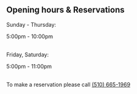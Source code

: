 ## Opening hours & Reservations


Sunday - Thursday:

5:00pm - 10:00pm

<br>
Friday, Saturday:

5:00pm - 11:00pm

<br>
To make a reservation please call <a href="tel:510-665-1969">(510) 665-1969</a>

